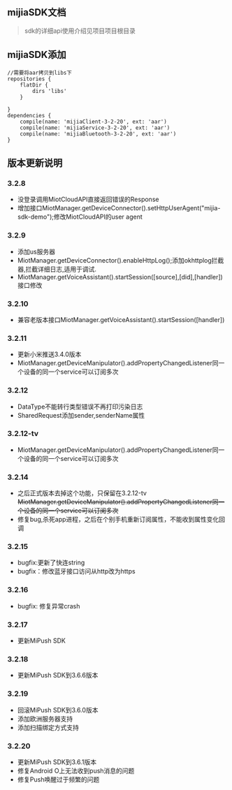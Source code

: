 ## mijiaSDK文档
> sdk的详细api使用介绍见项目项目根目录

## mijiaSDK添加

```
//需要将aar拷贝到libs下
repositories {
    flatDir {
        dirs 'libs'
    }

}
dependencies {
    compile(name: 'mijiaClient-3-2-20', ext: 'aar')
    compile(name: 'mijiaService-3-2-20', ext: 'aar')
    compile(name: 'mijiaBluetooth-3-2-20', ext: 'aar')
}
```

## 版本更新说明

### 3.2.8

- 没登录调用MiotCloudAPI直接返回错误的Response
- 增加接口MiotManager.getDeviceConnector().setHttpUserAgent("mijia-sdk-demo");修改MiotCloudAPI的user agent

### 3.2.9
- 添加us服务器
- MiotManager.getDeviceConnector().enableHttpLog();添加okhttplog拦截器,拦截详细日志,适用于调试.
- MiotManager.getVoiceAssistant().startSession([source],[did],[handler])接口修改

### 3.2.10
- 兼容老版本接口MiotManager.getVoiceAssistant().startSession([handler])

### 3.2.11
- 更新小米推送3.4.0版本
- MiotManager.getDeviceManipulator().addPropertyChangedListener同一个设备的同一个service可以订阅多次

### 3.2.12
- DataType不能转行类型错误不再打印污染日志
- SharedRequest添加sender,senderName属性

### 3.2.12-tv
- MiotManager.getDeviceManipulator().addPropertyChangedListener同一个设备的同一个service可以订阅多次

### 3.2.14
- 之后正式版本去掉这个功能，只保留在3.2.12-tv ~~MiotManager.getDeviceManipulator().addPropertyChangedListener同一个设备的同一个service可以订阅多次~~
- 修复bug,杀死app进程，之后在个别手机重新订阅属性，不能收到属性变化回调

### 3.2.15
- bugfix:更新了快连string
- bugfix：修改蓝牙接口访问从http改为https

### 3.2.16
- bugfix: 修复异常crash

### 3.2.17
- 更新MiPush SDK

### 3.2.18
- 更新MiPush SDK到3.6.6版本

### 3.2.19
- 回滚MiPush SDK到3.6.0版本
- 添加欧洲服务器支持
- 添加扫描绑定方式支持

### 3.2.20
- 更新MiPush SDK到3.6.1版本
- 修复Android O上无法收到push消息的问题
- 修复Push唤醒过于频繁的问题